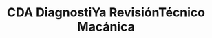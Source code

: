 ---
title: "CDA DiagnostiYa RevisiónTécnico Macánica"
url: /bogota-d-c/cda-diagnostiya-revisiontecnico-macanica/
shop: Autowerkstatt
---